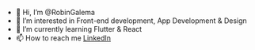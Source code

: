 - 👋 Hi, I’m @RobinGalema
- 👀 I’m interested in Front-end development, App Development & Design
- 🌱 I’m currently learning Flutter & React
- 📫 How to reach me [LinkedIn](https://www.linkedin.com/in/robin-galema/)

<!---
RobinGalema/RobinGalema is a ✨ special ✨ repository because its `README.md` (this file) appears on your GitHub profile.
You can click the Preview link to take a look at your changes.
--->
